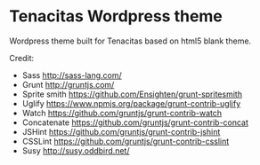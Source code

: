 # Tenacitas Wordpress theme

Wordpress theme built for Tenacitas based on html5 blank theme.

Credit:

* Sass http://sass-lang.com/
* Grunt http://gruntjs.com/
* Sprite smith https://github.com/Ensighten/grunt-spritesmith
* Uglify https://www.npmjs.org/package/grunt-contrib-uglify
* Watch https://github.com/gruntjs/grunt-contrib-watch
* Concatenate https://github.com/gruntjs/grunt-contrib-concat
* JSHint https://github.com/gruntjs/grunt-contrib-jshint
* CSSLint https://github.com/gruntjs/grunt-contrib-csslint
* Susy http://susy.oddbird.net/
